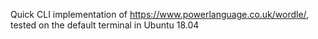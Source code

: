 Quick CLI implementation of https://www.powerlanguage.co.uk/wordle/, tested on the default terminal in Ubuntu 18.04
